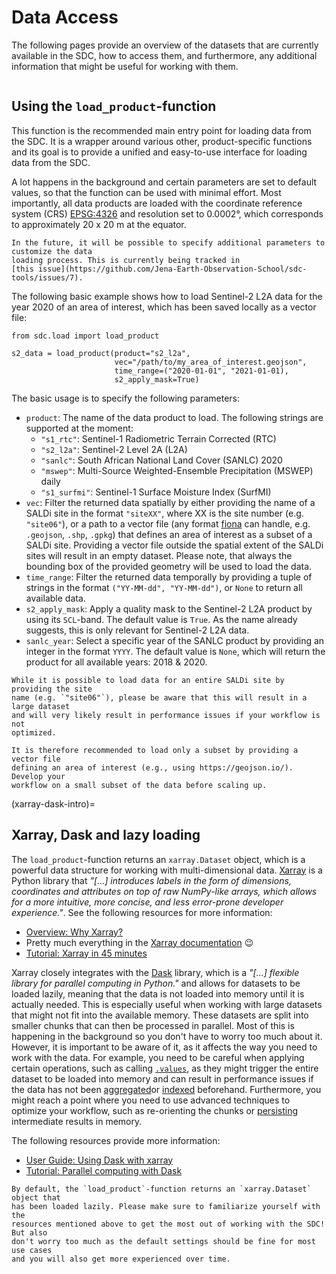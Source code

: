 # Data Access

The following pages provide an overview of the datasets that are currently 
available in the SDC, how to access them, and furthermore, any additional 
information that might be useful for working with them.

```{tableofcontents}
```

## Using the `load_product`-function

This function is the recommended main entry point for loading data from the SDC. 
It is a wrapper around various other, product-specific functions and its goal is 
to provide a unified and easy-to-use interface for loading data from the SDC.

A lot happens in the background and certain parameters are set to default 
values, so that the function can be used with minimal effort. Most importantly,
all data products are loaded with the coordinate reference system (CRS) 
[EPSG:4326](https://epsg.io/4326) and resolution set to 0.0002°, which
corresponds to approximately 20 x 20 m at the equator.

```{note}
In the future, it will be possible to specify additional parameters to customize the data
loading process. This is currently being tracked in 
[this issue](https://github.com/Jena-Earth-Observation-School/sdc-tools/issues/7).
```

The following basic example shows how to load Sentinel-2 L2A data for the year 
2020 of an area of interest, which has been saved locally as a vector file:

```{code-block} python
from sdc.load import load_product

s2_data = load_product(product="s2_l2a", 
                       vec="/path/to/my_area_of_interest.geojson", 
                       time_range=("2020-01-01", "2021-01-01),
                       s2_apply_mask=True)
```

The basic usage is to specify the following parameters:

- `product`: The name of the data product to load. The following strings are 
supported at the moment:
    - `"s1_rtc"`: Sentinel-1 Radiometric Terrain Corrected (RTC)
    - `"s2_l2a"`: Sentinel-2 Level 2A (L2A)
    - `"sanlc"`: South African National Land Cover (SANLC) 2020
    - `"mswep"`: Multi-Source Weighted-Ensemble Precipitation (MSWEP) daily
    - `"s1_surfmi"`: Sentinel-1 Surface Moisture Index (SurfMI)
- `vec`: Filter the returned data spatially by either providing the name of a 
SALDi site in the format `"siteXX"`, where XX is the site number (e.g. 
`"site06"`), or a path to a vector file (any format [fiona](https://github.com/Toblerity/Fiona) 
can handle, e.g. `.geojson`, `.shp`, `.gpkg`) that defines an area of interest 
as a subset of a SALDi site. Providing a vector file outside the spatial extent 
of the SALDi sites will result in an empty dataset. Please note, that always the
bounding box of the provided geometry will be used to load the data.
- `time_range`: Filter the returned data temporally by providing a tuple of 
strings in the format `("YY-MM-dd", "YY-MM-dd")`, or `None` to return all 
available data.
- `s2_apply_mask`: Apply a quality mask to the Sentinel-2 L2A product by using 
its `SCL`-band. The default value is `True`. As the name already suggests, this 
is only relevant for Sentinel-2 L2A data.
- `sanlc_year`: Select a specific year of the SANLC product by providing an
integer in the format `YYYY`. The default value is `None`, which will return the
product for all available years: 2018 & 2020.

```{warning}
While it is possible to load data for an entire SALDi site by providing the site 
name (e.g. `"site06"`), please be aware that this will result in a large dataset 
and will very likely result in performance issues if your workflow is not 
optimized.

It is therefore recommended to load only a subset by providing a vector file 
defining an area of interest (e.g., using https://geojson.io/). Develop your 
workflow on a small subset of the data before scaling up.
```

(xarray-dask-intro)=
## Xarray, Dask and lazy loading

The `load_product`-function returns an `xarray.Dataset` object, which is a 
powerful data structure for working with multi-dimensional data. [Xarray](https://xarray.dev/) 
is a Python library that _"[...] introduces labels in the form of dimensions, 
coordinates and attributes on top of raw NumPy-like arrays, which allows for a 
more intuitive, more concise, and less error-prone developer experience."_. 
See the following resources for more information:
- [Overview: Why Xarray?](https://docs.xarray.dev/en/latest/getting-started-guide/why-xarray.html)
- Pretty much everything in the [Xarray documentation](https://docs.xarray.dev/en/latest/index.html) 😉
- [Tutorial: Xarray in 45 minutes](https://tutorial.xarray.dev/overview/xarray-in-45-min.html)

Xarray closely integrates with the [Dask](https://dask.org/) library, which is a 
_"[...] flexible library for parallel computing in Python."_ and allows for 
datasets to be loaded lazily, meaning that the data is not loaded into memory 
until it is actually needed. This is especially useful when working with large 
datasets that might not fit into the available memory. These datasets are split 
into smaller chunks that can then be processed in parallel. Most of this is 
happening in the background so you don't have to worry too much about it. 
However, it is important to be aware of it, as it affects the way you need to 
work with the data. For example, you need to be careful when applying certain 
operations, such as calling [`.values`](https://docs.xarray.dev/en/latest/generated/xarray.DataArray.values.html#xarray.DataArray.values), as they might trigger the entire 
dataset to be loaded into memory and can result in performance issues if the 
data has not been [aggregated](https://docs.xarray.dev/en/latest/api.html#aggregation)or [indexed](https://docs.xarray.dev/en/latest/user-guide/indexing.html) beforehand. 
Furthermore, you might reach a point where you need to use advanced techniques 
to optimize your workflow, such as re-orienting the chunks or [persisting](https://docs.dask.org/en/latest/best-practices.html#persist-when-you-can) 
intermediate results in memory.

The following resources provide more information:
- [User Guide: Using Dask with xarray](https://docs.xarray.dev/en/latest/user-guide/dask.html#using-dask-with-xarray)
- [Tutorial: Parallel computing with Dask](https://tutorial.xarray.dev/intermediate/xarray_and_dask.html#parallel-computing-with-dask)

```{note}
By default, the `load_product`-function returns an `xarray.Dataset` object that 
has been loaded lazily. Please make sure to familiarize yourself with the 
resources mentioned above to get the most out of working with the SDC! But also 
don't worry too much as the default settings should be fine for most use cases 
and you will also get more experienced over time.
```
